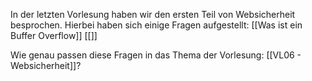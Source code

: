 In der letzten Vorlesung haben wir den ersten Teil von Websicherheit besprochen. Hierbei haben sich einige Fragen aufgestellt:
[[Was ist ein Buffer Overflow]]
[[]]

Wie genau passen diese Fragen in das Thema der Vorlesung: [[VL06 - Websicherheit]]?